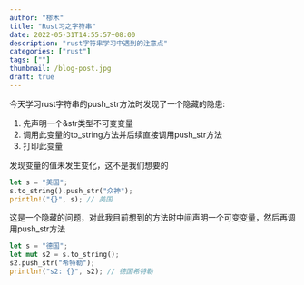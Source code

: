 ```yaml
---
author: "樛木"
title: "Rust习之字符串"
date: 2022-05-31T14:55:57+08:00
description: "rust字符串学习中遇到的注意点"
categories: ["rust"]
tags: [""]
thumbnail: /blog-post.jpg
draft: true
---
```


今天学习rust字符串的push_str方法时发现了一个隐藏的隐患:

1. 先声明一个&str类型不可变变量
1. 调用此变量的to_string方法并后续直接调用push_str方法
1. 打印此变量

发现变量的值未发生变化，这不是我们想要的

```rust
let s = "美国";
s.to_string().push_str("众神");
println!("{}", s); // 美国
```

这是一个隐藏的问题，对此我目前想到的方法时中间声明一个可变变量，然后再调用push_str方法

```rust
let s = "德国";
let mut s2 = s.to_string();
s2.push_str("希特勒");
println!("s2: {}", s2); // 德国希特勒
```
